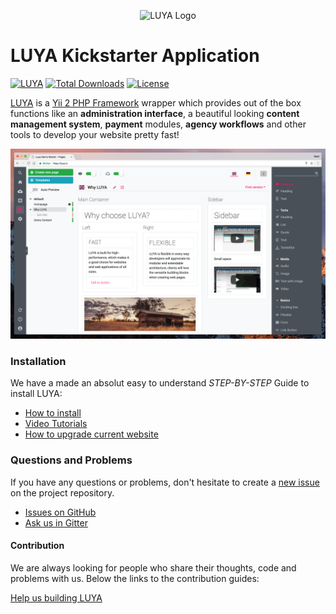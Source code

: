 <p align="center">
  <img src="https://luya.io/img/logo_destructed.png" alt="LUYA Logo"/>
</p>

# LUYA Kickstarter Application

[![LUYA](https://img.shields.io/badge/Powered%20by-LUYA-brightgreen.svg)](https://luya.io)
[![Total Downloads](https://poser.pugx.org/luyadev/luya-kickstarter/downloads)](https://packagist.org/packages/luyadev/luya-kickstarter)
[![License](https://poser.pugx.org/luyadev/luya-kickstarter/license)](https://packagist.org/packages/luyadev/luya-kickstarter)


[LUYA](https://github.com/luyadev/luya) is a [Yii 2 PHP Framework](https://github.com/yiisoft/yii2) wrapper which provides out of the box functions like an **administration interface**, a beautiful looking **content management system**, **payment** modules, **agency workflows** and other tools to develop your website pretty fast!

![LUYA RC4 Admin](https://raw.githubusercontent.com/luyadev/luya/master/docs/guide/img/luya-rc4.png)

### Installation

We have a made an absolut easy to understand *STEP-BY-STEP* Guide to install LUYA:

+ [How to install](https://luya.io)
+ [Video Tutorials](https://luya.io/videos)
+ [How to upgrade current website](https://luya.io/guide/install-upgrade)

### Questions and Problems

If you have any questions or problems, don't hesitate to create a [new issue](https://github.com/luyadev/luya/issues/new) on the project repository.

+ [Issues on GitHub](https://github.com/luyadev/luya/issues)
+ [Ask us in Gitter](https://gitter.im/luyadev/luya)

#### Contribution

We are always looking for people who share their thoughts, code and problems with us. Below the links to the contribution guides:

[Help us building LUYA](https://luya.io/guide/luya-collaboration)